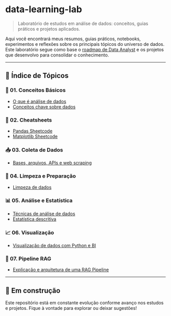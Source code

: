 # data-learning-lab
> Laboratório de estudos em análise de dados: conceitos, guias práticos e projetos aplicados.


Aqui você encontrará meus resumos, guias práticos, notebooks, experimentos e reflexões sobre os principais tópicos do universo de dados. Este laboratório segue como base o [roadmap de Data Analyst](https://roadmap.sh/data-analyst) e os projetos que desenvolvo para consolidar o conhecimento.

---

## 🧭 Índice de Tópicos

### 📌 01. Conceitos Básicos
- [O que é análise de dados](01-conceitos-basicos/o-que-e-analise-de-dados.md)
- [Conceitos chave sobre dados](01-conceitos-basicos/conceitos-chaves.md)

### 🧾 02. Cheatsheets
- [Pandas Sheetcode](02-sheetcodes/pandas-sheetcode.ipynb)
- [Matplotlib Sheetcode](02-sheetcodes/matplotlib-sheetcode.ipynb)

### 📥 03. Coleta de Dados
- [Bases, arquivos, APIs e web scraping](03-coleta-de-dados/coleta-csv-api.md)

### 🧹 04. Limpeza e Preparação
- [Limpeza de dados](04-limpeza-e-preparacao/limpeza-de-dados.ipynb)

### 📊 05. Análise e Estatística
- [Técnicas de análise de dados](05-analise-e-estatistica/tecnicas-de-analise.md)
- [Estatística descritiva](05-analise-e-estatistica/estatistica-descritiva.ipynb)

### 📈 06. Visualização
- [Visualização de dados com Python e BI](06-visualizacao/visualizacao-de-dados.ipynb)

### 🤖 07. Pipeline RAG
- [Explicação e arquitetura de uma RAG Pipeline](07-rag-pipeline/explicacao-rag.md)

---

## 🚧 Em construção

Este repositório está em constante evolução conforme avanço nos estudos e projetos. Fique à vontade para explorar ou deixar sugestões!

